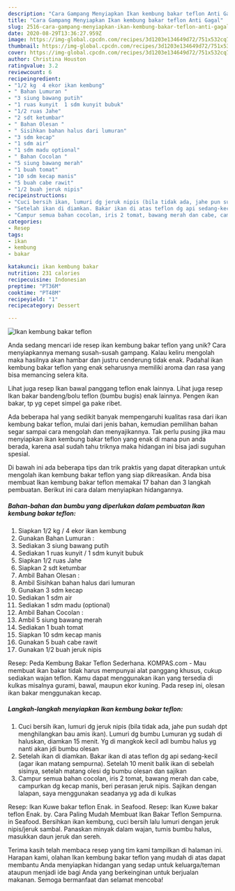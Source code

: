```yaml
---
description: "Cara Gampang Menyiapkan Ikan kembung bakar teflon Anti Gagal"
title: "Cara Gampang Menyiapkan Ikan kembung bakar teflon Anti Gagal"
slug: 2516-cara-gampang-menyiapkan-ikan-kembung-bakar-teflon-anti-gagal
date: 2020-08-29T13:36:27.959Z
image: https://img-global.cpcdn.com/recipes/3d1203e134649d72/751x532cq70/ikan-kembung-bakar-teflon-foto-resep-utama.jpg
thumbnail: https://img-global.cpcdn.com/recipes/3d1203e134649d72/751x532cq70/ikan-kembung-bakar-teflon-foto-resep-utama.jpg
cover: https://img-global.cpcdn.com/recipes/3d1203e134649d72/751x532cq70/ikan-kembung-bakar-teflon-foto-resep-utama.jpg
author: Christina Houston
ratingvalue: 3.2
reviewcount: 6
recipeingredient:
- "1/2 kg  4 ekor ikan kembung"
- " Bahan Lumuran "
- "3 siung bawang putih"
- "1 ruas kunyit  1 sdm kunyit bubuk"
- "1/2 ruas Jahe"
- "2 sdt ketumbar"
- " Bahan Olesan "
- " Sisihkan bahan halus dari lumuran"
- "3 sdm kecap"
- "1 sdm air"
- "1 sdm madu optional"
- " Bahan Cocolan "
- "5 siung bawang merah"
- "1 buah tomat"
- "10 sdm kecap manis"
- "5 buah cabe rawit"
- "1/2 buah jeruk nipis"
recipeinstructions:
- "Cuci bersih ikan, lumuri dg jeruk nipis (bila tidak ada, jahe pun sudah dpt menghilangkan bau amis ikan). Lumuri dg bumbu Lumuran yg sudah di haluskan, diamkan 15 menit. Yg di mangkok kecil adl bumbu halus yg nanti akan jdi bumbu olesan"
- "Setelah ikan di diamkan. Bakar ikan di atas teflon dg api sedang-kecil (agar ikan matang sempurna). Setelah 10 menit balik ikan di sebelah sisinya, setelah matang olesi dg bumbu olesan dan sajikan"
- "Campur semua bahan cocolan, iris 2 tomat, bawang merah dan cabe, campurkan dg kecap manis, beri perasan jeruk nipis. Sajikan dengan lalapan, saya menggunakan seadanya yg ada di kulkas"
categories:
- Resep
tags:
- ikan
- kembung
- bakar

katakunci: ikan kembung bakar 
nutrition: 231 calories
recipecuisine: Indonesian
preptime: "PT36M"
cooktime: "PT48M"
recipeyield: "1"
recipecategory: Dessert

---
```



![Ikan kembung bakar teflon](https://img-global.cpcdn.com/recipes/3d1203e134649d72/751x532cq70/ikan-kembung-bakar-teflon-foto-resep-utama.jpg)

Anda sedang mencari ide resep ikan kembung bakar teflon yang unik? Cara menyiapkannya memang susah-susah gampang. Kalau keliru mengolah maka hasilnya akan hambar dan justru cenderung tidak enak. Padahal ikan kembung bakar teflon yang enak seharusnya memiliki aroma dan rasa yang bisa memancing selera kita.

Lihat juga resep Ikan bawal panggang teflon enak lainnya. Lihat juga resep Ikan bakar bandeng/bolu teflon (bumbu bugis) enak lainnya. Pengen ikan bakar, tp yg cepet simpel ga pake ribet.

Ada beberapa hal yang sedikit banyak mempengaruhi kualitas rasa dari ikan kembung bakar teflon, mulai dari jenis bahan, kemudian pemilihan bahan segar sampai cara mengolah dan menyajikannya. Tak perlu pusing jika mau menyiapkan ikan kembung bakar teflon yang enak di mana pun anda berada, karena asal sudah tahu triknya maka hidangan ini bisa jadi suguhan spesial.


Di bawah ini ada beberapa tips dan trik praktis yang dapat diterapkan untuk mengolah ikan kembung bakar teflon yang siap dikreasikan. Anda bisa membuat Ikan kembung bakar teflon memakai 17 bahan dan 3 langkah pembuatan. Berikut ini cara dalam menyiapkan hidangannya.

<!--inarticleads1-->

##### Bahan-bahan dan bumbu yang diperlukan dalam pembuatan Ikan kembung bakar teflon:

1. Siapkan 1/2 kg / 4 ekor ikan kembung
1. Gunakan  Bahan Lumuran :
1. Sediakan 3 siung bawang putih
1. Sediakan 1 ruas kunyit / 1 sdm kunyit bubuk
1. Siapkan 1/2 ruas Jahe
1. Siapkan 2 sdt ketumbar
1. Ambil  Bahan Olesan :
1. Ambil  Sisihkan bahan halus dari lumuran
1. Gunakan 3 sdm kecap
1. Sediakan 1 sdm air
1. Sediakan 1 sdm madu (optional)
1. Ambil  Bahan Cocolan :
1. Ambil 5 siung bawang merah
1. Sediakan 1 buah tomat
1. Siapkan 10 sdm kecap manis
1. Gunakan 5 buah cabe rawit
1. Gunakan 1/2 buah jeruk nipis


Resep: Peda Kembung Bakar Teflon Sederhana. KOMPAS.com - Mau membuat ikan bakar tidak harus mempunyai alat panggang khusus, cukup sediakan wajan teflon. Kamu dapat menggunakan ikan yang tersedia di kulkas misalnya gurami, bawal, maupun ekor kuning. Pada resep ini, olesan ikan bakar menggunakan kecap. 

<!--inarticleads2-->

##### Langkah-langkah menyiapkan Ikan kembung bakar teflon:

1. Cuci bersih ikan, lumuri dg jeruk nipis (bila tidak ada, jahe pun sudah dpt menghilangkan bau amis ikan). Lumuri dg bumbu Lumuran yg sudah di haluskan, diamkan 15 menit. Yg di mangkok kecil adl bumbu halus yg nanti akan jdi bumbu olesan
1. Setelah ikan di diamkan. Bakar ikan di atas teflon dg api sedang-kecil (agar ikan matang sempurna). Setelah 10 menit balik ikan di sebelah sisinya, setelah matang olesi dg bumbu olesan dan sajikan
1. Campur semua bahan cocolan, iris 2 tomat, bawang merah dan cabe, campurkan dg kecap manis, beri perasan jeruk nipis. Sajikan dengan lalapan, saya menggunakan seadanya yg ada di kulkas


Resep: Ikan Kuwe bakar teflon Enak. in Seafood. Resep: Ikan Kuwe bakar teflon Enak. by. Cara Paling Mudah Membuat Ikan Bakar Teflon Sempurna. in Seafood. Bersihkan ikan kembung, cuci bersih lalu lumuri dengan jeruk nipis/jeruk sambal. Panaskan minyak dalam wajan, tumis bumbu halus, masukkan daun jeruk dan sereh. 

Terima kasih telah membaca resep yang tim kami tampilkan di halaman ini. Harapan kami, olahan Ikan kembung bakar teflon yang mudah di atas dapat membantu Anda menyiapkan hidangan yang sedap untuk keluarga/teman ataupun menjadi ide bagi Anda yang berkeinginan untuk berjualan makanan. Semoga bermanfaat dan selamat mencoba!
